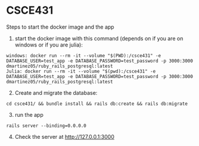 # CSCE431

Steps to start the docker image and the app

1. start the docker image with this command (depends on if you are on windows or if you are julia):
```
windows: docker run --rm -it --volume "$(PWD):/csce431" -e DATABASE_USER=test_app -e DATABASE_PASSWORD=test_password -p 3000:3000 dmartinez05/ruby_rails_postgresql:latest
Julia: docker run --rm -it --volume "$(pwd):/csce431" -e DATABASE_USER=test_app -e DATABASE_PASSWORD=test_password -p 3000:3000 dmartinez05/ruby_rails_postgresql:latest
```
2. Create and migrate the database:
```
cd csce431/ && bundle install && rails db:create && rails db:migrate
```
3. run the app
```
rails server --binding=0.0.0.0
```
4. Check the server at http://127.0.0.1:3000
